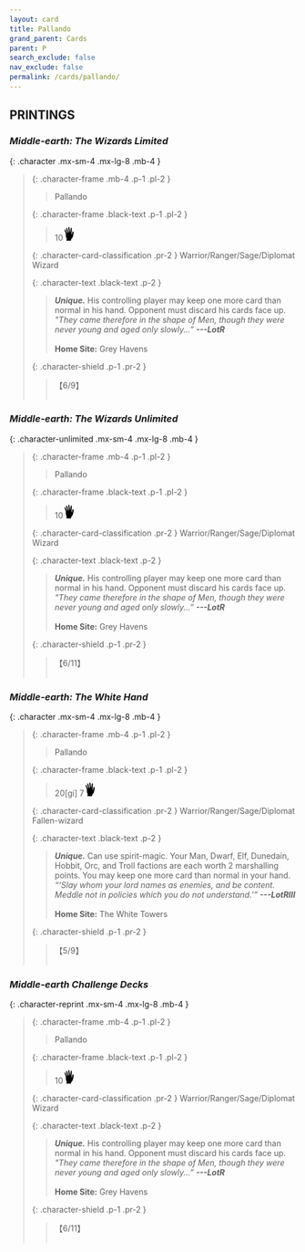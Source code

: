 ```yaml
---
layout: card
title: Pallando
grand_parent: Cards
parent: P
search_exclude: false
nav_exclude: false
permalink: /cards/pallando/
---
```


## PRINTINGS


### _Middle-earth: The Wizards Limited_

{: .character .mx-sm-4 .mx-lg-8 .mb-4 }
> {: .character-frame .mb-4 .p-1 .pl-2 }
> > <div class="card-mp"></div>
> > <div class="character-card-name">Pallando</div>
>
> {: .character-frame .black-text .p-1 .pl-2 }
> > 10![](/assets/images/di.svg)
>
> {: .character-card-classification .pr-2 }
> Warrior/Ranger/Sage/Diplomat Wizard
>
> {: .character-text .black-text .p-2 }
> > _**Unique.**_ His controlling player may keep one more card than normal in his hand. Opponent must discard his cards face up. <br>_"They came therefore in the shape of Men, though they were never young and aged only slowly...”_ ***---&#65279;LotR***  <br><br>**Home Site:** Grey Havens 
>
> {: .character-shield .p-1 .pr-2 }
> > <div class="card-shield">【6/9】</div>
> > <div class="card-corruption">&nbsp;</div>

### _Middle-earth: The Wizards Unlimited_

{: .character-unlimited .mx-sm-4 .mx-lg-8 .mb-4 }
> {: .character-frame .mb-4 .p-1 .pl-2 }
> > <div class="card-mp"></div>
> > <div class="character-card-name">Pallando</div>
>
> {: .character-frame .black-text .p-1 .pl-2 }
> > 10![](/assets/images/di.svg)
>
> {: .character-card-classification .pr-2 }
> Warrior/Ranger/Sage/Diplomat Wizard
>
> {: .character-text .black-text .p-2 }
> > _**Unique.**_ His controlling player may keep one more card than normal in his hand. Opponent must discard his cards face up. <br>_"They came therefore in the shape of Men, though they were never young and aged only slowly...”_ ***---&#65279;LotR***  <br><br>**Home Site:** Grey Havens 
>
> {: .character-shield .p-1 .pr-2 }
> > <div class="card-shield">【6/11】</div>
> > <div class="card-corruption">&nbsp;</div>

### _Middle-earth: The White Hand_

{: .character .mx-sm-4 .mx-lg-8 .mb-4 }
> {: .character-frame .mb-4 .p-1 .pl-2 }
> > <div class="card-mp"></div>
> > <div class="character-card-name">Pallando</div>
>
> {: .character-frame .black-text .p-1 .pl-2 }
> > 20[gi] 7![](/assets/images/di.svg)
>
> {: .character-card-classification .pr-2 }
> Warrior/Ranger/Sage/Diplomat Fallen-wizard
>
> {: .character-text .black-text .p-2 }
> > _**Unique.**_ Can use spirit-magic. Your Man, Dwarf, Elf, Dunedain, Hobbit, Orc, and Troll factions are each worth 2 marshalling points. You may keep one more card than normal in your hand. <br>_“‘Slay whom your lord names as enemies, and be content. Meddle not in policies which you do not understand.’”_ ***---&#65279;LotRIII***  <br><br>**Home Site:** The White Towers 
>
> {: .character-shield .p-1 .pr-2 }
> > <div class="card-shield">【5/9】</div>
> > <div class="card-corruption">&nbsp;</div>

### _Middle-earth Challenge Decks_

{: .character-reprint .mx-sm-4 .mx-lg-8 .mb-4 }
> {: .character-frame .mb-4 .p-1 .pl-2 }
> > <div class="card-mp"></div>
> > <div class="character-card-name">Pallando</div>
>
> {: .character-frame .black-text .p-1 .pl-2 }
> > 10![](/assets/images/di.svg)
>
> {: .character-card-classification .pr-2 }
> Warrior/Ranger/Sage/Diplomat Wizard
>
> {: .character-text .black-text .p-2 }
> > _**Unique.**_ His controlling player may keep one more card than normal in his hand. Opponent must discard his cards face up. <br>_"They came therefore in the shape of Men, though they were never young and aged only slowly...”_ ***---&#65279;LotR***  <br><br>**Home Site:** Grey Havens 
>
> {: .character-shield .p-1 .pr-2 }
> > <div class="card-shield">【6/11】</div>
> > <div class="card-corruption">&nbsp;</div>
